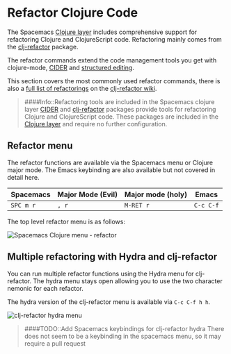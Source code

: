 # Refactor Clojure Code

The Spacemacs [Clojure layer](https://github.com/syl20bnr/spacemacs/tree/master/layers/%2Blang/clojure) includes comprehensive support for refactoring Clojure and ClojureScript code.  Refactoring mainly comes from the [clj-refactor](https://github.com/clojure-emacs/clj-refactor.el) package.

The refactor commands extend the code management tools you get with clojure-mode, [CIDER]() and [structured editing](structured-editing/).

This section covers the most commonly used refactor commands, there is also a [full list of refactorings](https://github.com/clojure-emacs/clj-refactor.el/wiki) on the [clj-refactor wiki](https://github.com/clojure-emacs/clj-refactor.el/wiki).

> ####Info::Refactoring tools are included in the Spacemacs clojure layer
> [CIDER]() and [clj-refactor](https://github.com/clojure-emacs/clj-refactor.el) packages provide tools for refactoring Clojure and ClojureScript code.
> These packages are included in the [Clojure layer](https://github.com/syl20bnr/spacemacs/tree/master/layers/%2Blang/clojure) and require no further configuration.

## Refactor menu

The refactor functions are available via the Spacemacs menu or Clojure major mode.  The Emacs keybinding are also available but not covered in detail here.

| Spacemacs | Major Mode (Evil) | Major mode (holy) | Emacs     |
|-----------|-------------------|-------------------|-----------|
| `SPC m r` | `, r`             | `M-RET r`         | `C-c C-f` |


The top level refactor menu is as follows:

![Spacemacs Clojure menu - refactor](/images/spacemacs-clojure-menu-refactor.png)


## Multiple refactoring with Hydra and clj-refactor

You can run multiple refactor functions using the Hydra menu for clj-refactor.  The hydra menu stays open allowing you to use the two character nemonic for each refactor.

The hydra version of the clj-refactor menu is available via `C-c C-f h h`.

![clj-refactor hydra menu](/images/cljr-hydras.gif)

> ####TODO::Add Spacemacs keybindings for clj-refactor hydra
> There does not seem to be a keybinding in the spacemacs menu, so it may require a pull request
